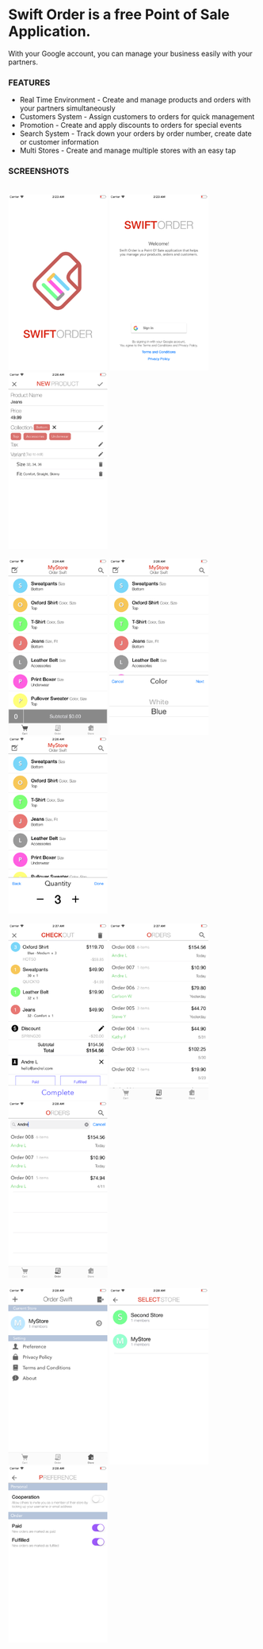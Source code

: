 # Swift Order is a free Point of Sale Application.

With your Google account, you can manage your business easily with your partners.

### FEATURES

<ul>
  <li>Real Time Environment - Create and manage products and orders with your partners simultaneously</li>
  <li>Customers System - Assign customers to orders for quick management</li>
  <li>Promotion - Create and apply discounts to orders for special events</li>
  <li>Search System - Track down your orders by order number, create date or customer information</li>
  <li>Multi Stores - Create and manage multiple stores with an easy tap</li>
</ul>

### SCREENSHOTS<br><br>

<img src="https://github.com/ErnestFan/Swift-Order/blob/master/Screenshots/Launch.png?raw=true" width="200">
<img src="https://github.com/ErnestFan/Swift-Order/blob/master/Screenshots/Login.png?raw=true" width="200">
<img src="https://github.com/ErnestFan/Swift-Order/blob/master/Screenshots/CreateProduct.png?raw=true" width="200"><br><br>
<img src="https://github.com/ErnestFan/Swift-Order/blob/master/Screenshots/Cart.png?raw=true" width="200">
<img src="https://github.com/ErnestFan/Swift-Order/blob/master/Screenshots/AddProductVariant.png?raw=true" width="200">
<img src="https://github.com/ErnestFan/Swift-Order/blob/master/Screenshots/AddProductQty.png?raw=true" width="200"><br><br>
<img src="https://github.com/ErnestFan/Swift-Order/blob/master/Screenshots/CheckOut.png?raw=true" width="200">
<img src="https://github.com/ErnestFan/Swift-Order/blob/master/Screenshots/Orders.png?raw=true" width="200">
<img src="https://github.com/ErnestFan/Swift-Order/blob/master/Screenshots/OrderSearch.png?raw=true" width="200"><br><br>
<img src="https://github.com/ErnestFan/Swift-Order/blob/master/Screenshots/Store.png?raw=true" width="200">
<img src="https://github.com/ErnestFan/Swift-Order/blob/master/Screenshots/SelectStore.png?raw=true" width="200">
<img src="https://github.com/ErnestFan/Swift-Order/blob/master/Screenshots/Preference.png?raw=true" width="200">
